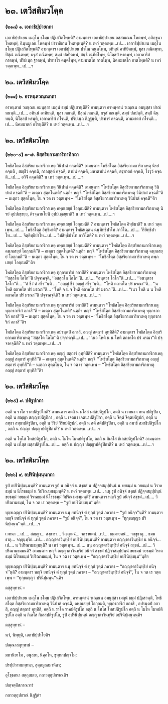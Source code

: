 <h1>๒๓. เตวีสติมวโคฺค</h1>
<h3>(๒๑๘) ๑. เอกาธิปฺปายกถา</h3>
<p> เอกาธิปฺปาเยน   เมถุโน ธโมฺม ปฎิเสวิตโพฺพติ? อามนฺตาฯ เอกาธิปฺปาเยน อสฺสมเณน  โหตพฺพํ, อภิกฺขุนา โหตพฺพํ, ฉินฺนมูเลน โหตพฺพํ ปาราชิเกน โหตพฺพนฺติ? น เหวํ วตฺตเพฺพ…เป.… เอกาธิปฺปาเยน เมถุโน ธโมฺม ปฎิเสวิตโพฺพติ? อามนฺตาฯ เอกาธิปฺปาเยน ปาโณ หนฺตโพฺพ, อทินฺนํ อาทิยิตพฺพํ, มุสา ภณิตพฺพา, ปิสุณํ ภณิตพฺพํ, ผรุสํ ภณิตพฺพํ, สมฺผํ ปลปิตพฺพํ, สนฺธิ เฉทิตโพฺพ, นิโลฺลปํ หาตพฺพํ, เอกาคาริกํ กาตพฺพํ, ปริปเนฺถ ฐาตพฺพํ, ปรทาโร คนฺตโพฺพ, คามฆาตโก กาตโพฺพ, นิคมฆาตโก กาตโพฺพติ? น เหวํ วตฺตเพฺพ…เป.…ฯ</p>

</p>


<h2>๒๓. เตวีสติมวโคฺค</h2>
<h3>(๒๑๙) ๒. อรหนฺตวณฺณกถา</h3>
<p> อรหนฺตานํ วเณฺณน อมนุสฺสา เมถุนํ ธมฺมํ ปฎิเสวนฺตีติ? อามนฺตาฯ อรหนฺตานํ วเณฺณน อมนุสฺสา ปาณํ หนนฺติ…เป.… อทินฺนํ อาทิยนฺติ, มุสา ภณนฺติ, ปิสุณํ ภณนฺติ, ผรุสํ ภณนฺติ, สมฺผํ ปลปนฺติ, สนฺธิํ ฉินฺทนฺติ, นิโลฺลปํ หรนฺติ, เอกาคาริกํ  กโรนฺติ, ปริปเนฺถ ติฎฺฐนฺติ, ปรทารํ คจฺฉนฺติ, คามฆาตกํ กโรนฺติ…เป.… นิคมฆาตกํ กโรนฺตีติ? น เหวํ วตฺตเพฺพ…เป.…ฯ</p>

</p>


<h2>๒๓. เตวีสติมวโคฺค</h2>
<h3>(๒๒๐-๔) ๓-๗. อิสฺสริยกามการิกาทิกถา</h3>
<p> โพธิสโตฺต  อิสฺสริยกามการิกาเหตุ วินิปาตํ คจฺฉตีติ? อามนฺตาฯ โพธิสโตฺต อิสฺสริยกามการิกาเหตุ นิรยํ คจฺฉติ , สญฺชีวํ คจฺฉติ, กาลสุตฺตํ คจฺฉติ, ตาปนํ คจฺฉติ, มหาตาปนํ  คจฺฉติ, สงฺฆาตกํ คจฺฉติ, โรรุวํ คจฺฉติ…เป.… อวีจิํ คจฺฉตีติ? น เหวํ วตฺตเพฺพ…เป.…ฯ</p>


<p>โพธิสโตฺต  อิสฺสริยกามการิกาเหตุ วินิปาตํ คจฺฉตีติ? อามนฺตาฯ ‘‘โพธิสโตฺต อิสฺสริยกามการิกาเหตุ วินิปาตํ คจฺฉตี’’ติ – อเตฺถว สุตฺตโนฺตติ? นตฺถิฯ หญฺจิ ‘‘โพธิสโตฺต อิสฺสริยกามการิกาเหตุ วินิปาตํ คจฺฉตี’’ติ – นเตฺถว สุตฺตโนฺต, โน จ วต เร วตฺตเพฺพ – ‘‘โพธิสโตฺต อิสฺสริยกามการิกาเหตุ วินิปาตํ คจฺฉตี’’ติฯ</p>


<p> โพธิสโตฺต อิสฺสริยกามการิกาเหตุ คพฺภเสยฺยํ โอกฺกมตีติ? อามนฺตาฯ โพธิสโตฺต อิสฺสริยกามการิกาเหตุ นิรยํ อุปปเชฺชยฺย, ติรจฺฉานโยนิํ อุปปเชฺชยฺยาติ? น เหวํ วตฺตเพฺพ…เป.…ฯ</p>


<p>โพธิสโตฺต อิสฺสริยกามการิกาเหตุ คพฺภเสยฺยํ โอกฺกมตีติ ? อามนฺตาฯ โพธิสโตฺต อิทฺธิมาติ? น เหวํ วตฺตเพฺพ…เป.… โพธิสโตฺต อิทฺธิมาติ? อามนฺตาฯ โพธิสเตฺตน ฉนฺทิทฺธิปาโท ภาวิโต…เป.… วีริยิทฺธิปาโท…เป.… จิตฺติทฺธิปาโท…เป.… วีมํสิทฺธิปาโท ภาวิโตติ? น เหวํ วตฺตเพฺพ…เป.…ฯ</p>


<p>โพธิสโตฺต  อิสฺสริยกามการิกาเหตุ คพฺภเสยฺยํ โอกฺกมตีติ? อามนฺตาฯ ‘‘โพธิสโตฺต อิสฺสริยกามการิกาเหตุ คพฺภเสยฺยํ โอกฺกมตี’’ติ – อเตฺถว สุตฺตโนฺตติ? นตฺถิฯ หญฺจิ ‘‘โพธิสโตฺต อิสฺสริยกามการิกาเหตุ คพฺภเสยฺยํ โอกฺกมตี’’ติ – นเตฺถว สุตฺตโนฺต, โน จ วต เร วตฺตเพฺพ – ‘‘โพธิสโตฺต อิสฺสริยกามการิกาเหตุ คพฺภเสยฺยํ โอกฺกมตี’’ติฯ</p>


<p> โพธิสโตฺต อิสฺสริยกามการิกาเหตุ ทุกฺกรการิกํ อกาสีติ? อามนฺตาฯ โพธิสโตฺต อิสฺสริยกามการิกาเหตุ ‘‘สสฺสโต โลโก’’ติ ปจฺจาคจฺฉิ, ‘‘อสสฺสโต โลโก’’ติ…เป.… ‘‘อนฺตวา โลโก’’ติ…เป.… ‘‘อนนฺตวา โลโก’’ติ… ‘‘ตํ ชีวํ ตํ สรีร’’นฺติ … ‘‘อญฺญํ ชีวํ อญฺญํ สรีร’’นฺติ… ‘‘โหติ ตถาคโต ปรํ มรณา’’ติ… ‘‘น โหติ ตถาคโต ปรํ มรณา’’ติ… ‘‘โหติ จ น จ โหติ ตถาคโต ปรํ มรณา’’ติ…เป.… ‘‘เนว โหติ น น โหติ ตถาคโต ปรํ มรณา’’ติ ปจฺจาคจฺฉีติ? น เหวํ วตฺตเพฺพ…เป.…ฯ</p>


<p>โพธิสโตฺต อิสฺสริยกามการิกาเหตุ ทุกฺกรการิกํ อกาสีติ? อามนฺตาฯ ‘‘โพธิสโตฺต อิสฺสริยกามการิกาเหตุ ทุกฺกรการิกํ อกาสี’’ติ – อเตฺถว สุตฺตโนฺตติ? นตฺถิฯ หญฺจิ ‘‘โพธิสโตฺต  อิสฺสริยกามการิกาเหตุ  ทุกฺกรการิกํ อกาสี’’ติ – นเตฺถว สุตฺตโนฺต, โน จ วต เร วตฺตเพฺพ – ‘‘โพธิสโตฺต อิสฺสริยกามการิกาเหตุ ทุกฺกรการิกํ อกาสี’’ติฯ</p>


<p> โพธิสโตฺต อิสฺสริยกามการิกาเหตุ อปรนฺตปํ  อกาสิ, อญฺญํ สตฺถารํ อุทฺทิสีติ? อามนฺตาฯ โพธิสโตฺต อิสฺสริยกามการิกาเหตุ ‘‘สสฺสโต โลโก’’ติ ปจฺจาคจฺฉิ…เป.…  ‘‘เนว โหติ น น โหติ ตถาคโต ปรํ มรณา’’ติ ปจฺจาคจฺฉีติ? น เหวํ วตฺตเพฺพ…เป.…ฯ</p>


<p> โพธิสโตฺต อิสฺสริยกามการิกาเหตุ อญฺญํ สตฺถารํ อุทฺทิสีติ? อามนฺตาฯ ‘‘โพธิสโตฺต อิสฺสริยกามการิกาเหตุ อญฺญํ สตฺถารํ อุทฺทิสี’’ติ – อเตฺถว สุตฺตโนฺตติ? นตฺถิฯ หญฺจิ ‘‘โพธิสโตฺต อิสฺสริยกามการิกาเหตุ อญฺญํ สตฺถารํ อุทฺทิสี’’ติ – นเตฺถว สุตฺตโนฺต, โน จ วต เร วตฺตเพฺพ – ‘‘โพธิสโตฺต อิสฺสริยกามการิกาเหตุ อญฺญํ สตฺถารํ อุทฺทิสี’’ติฯ</p>

</p>


<h2>๒๓. เตวีสติมวโคฺค</h2>
<h3>(๒๒๕) ๘. ปติรูปกถา</h3>
<p> อตฺถิ น ราโค ราคปติรูปโกติ? อามนฺตาฯ อตฺถิ น ผโสฺส ผสฺสปติรูปโก, อตฺถิ น เวทนา เวทนาปติรูปิกา, อตฺถิ น สญฺญา สญฺญาปติรูปิกา , อตฺถิ น เจตนา เจตนาปติรูปิกา, อตฺถิ น จิตฺตํ จิตฺตปติรูปกํ, อตฺถิ น สทฺธา สทฺธาปติรูปิกา, อตฺถิ น วีริยํ วีริยปติรูปกํ, อตฺถิ น สติ สติปติรูปิกา, อตฺถิ น สมาธิ สมาธิปติรูปโก , อตฺถิ น ปญฺญา ปญฺญาปติรูปิกาติ? น เหวํ วตฺตเพฺพ…เป.…ฯ</p>


<p> อตฺถิ น โทโส โทสปติรูปโก, อตฺถิ น โมโห โมหปติรูปโก, อตฺถิ น กิเลโส  กิเลสปติรูปโกติ? อามนฺตาฯ อตฺถิ  น ผโสฺส ผสฺสปติรูปโก…เป.… อตฺถิ น ปญฺญา ปญฺญาปติรูปิกาติ? น เหวํ วตฺตเพฺพ…เป.…ฯ</p>

</p>


<h2>๒๓. เตวีสติมวโคฺค</h2>
<h3>(๒๒๖) ๙. อปรินิปฺผนฺนกถา</h3>
<p> รูปํ อปรินิปฺผนฺนนฺติ? อามนฺตาฯ รูปํ น อนิจฺจํ น สงฺขตํ น ปฎิจฺจสมุปฺปนฺนํ น ขยธมฺมํ น วยธมฺมํ น วิราคธมฺมํ น นิโรธธมฺมํ น วิปริณามธมฺมนฺติ? น เหวํ วตฺตเพฺพ…เป.… นนุ รูปํ อนิจฺจํ สงฺขตํ ปฎิจฺจสมุปฺปนฺนํ ขยธมฺมํ วยธมฺมํ วิราคธมฺมํ นิโรธธมฺมํ วิปริณามธมฺมนฺติ? อามนฺตาฯ หญฺจิ รูปํ อนิจฺจํ สงฺขตํ…เป.… วิปริณามธมฺมํ, โน จ วต เร วตฺตเพฺพ – ‘‘รูปํ อปรินิปฺผนฺน’’นฺติฯ</p>


<p>ทุกฺขเญฺญว ปรินิปฺผนฺนนฺติ? อามนฺตาฯ นนุ ยทนิจฺจํ ตํ ทุกฺขํ  วุตฺตํ ภควตา – ‘‘รูปํ อนิจฺจ’’นฺติ? อามนฺตาฯ หญฺจิ ยทนิจฺจํ ตํ ทุกฺขํ วุตฺตํ ภควตา – ‘‘รูปํ อนิจฺจํ’’, โน จ วต เร วตฺตเพฺพ – ‘‘ทุกฺขเญฺญว ปรินิปฺผนฺน’’นฺติ…เป.…ฯ</p>


<p> เวทนา …เป.… สญฺญา… สงฺขารา… วิญฺญาณํ… จกฺขายตนํ…เป.… ธมฺมายตนํ… จกฺขุธาตุ… ธมฺมธาตุ… จกฺขุนฺทฺริยํ…เป.… อญฺญาตาวินฺทฺริยํ อปรินิปฺผนฺนนฺติ? อามนฺตาฯ อญฺญาตาวินฺทฺริยํ  น อนิจฺจํ…เป.… น วิปริณามธมฺมนฺติ? น เหวํ วตฺตเพฺพ…เป.… นนุ อญฺญาตาวินฺทฺริยํ อนิจฺจํ สงฺขตํ…เป.… วิปริณามธมฺมนฺติ? อามนฺตาฯ หญฺจิ อญฺญาตาวินฺทฺริยํ อนิจฺจํ สงฺขตํ ปฎิจฺจสมุปฺปนฺนํ ขยธมฺมํ วยธมฺมํ วิราคธมฺมํ นิโรธธมฺมํ วิปริณามธมฺมํ, โน จ วต เร วตฺตเพฺพ – ‘‘อญฺญาตาวินฺทฺริยํ อปรินิปฺผนฺน’’นฺติฯ</p>


<p>ทุกฺขเญฺญว   ปรินิปฺผนฺนนฺติ? อามนฺตาฯ นนุ ยทนิจฺจํ ตํ ทุกฺขํ วุตฺตํ ภควตา – ‘‘อญฺญาตาวินฺทฺริยํ อนิจฺจ’’นฺติ? อามนฺตาฯ หญฺจิ ยทนิจฺจํ ตํ ทุกฺขํ วุตฺตํ ภควตา – ‘‘อญฺญาตาวินฺทฺริยํ อนิจฺจํ’’, โน จ วต เร วตฺตเพฺพ – ‘‘ทุกฺขเญฺญว ปรินิปฺผนฺน’’นฺติฯ</p>

</p>

</p>


<p>ตสฺสุทฺทานํ –</p>


<p>เอกาธิปฺปาเยน เมถุโน ธโมฺม ปฎิเสวิตโพฺพ, อรหนฺตานํ วเณฺณน อมนุสฺสา เมถุนํ ธมฺมํ ปฎิเสวนฺติ, โพธิสโตฺต อิสฺสริยกามการิกาเหตุ วินิปาตํ คจฺฉติ, คพฺภเสยฺยํ โอกฺกมติ, ทุกฺกรการิกํ อกาสิ , อปรนฺตปํ อกาสิ, อญฺญํ สตฺถารํ อุทฺทิสิ, อตฺถิ น ราโค ราคปติรูปโก อตฺถิ น โทโส โทสปติรูปโก อตฺถิ น โมโห โมหปติรูปโก อตฺถิ น กิเลโส กิเลสปติรูปโก, รูปํ อปรินิปฺผนฺนํ อญฺญาตาวินฺทฺริยํ อปรินิปฺผนฺนนฺติฯ</p>

</p>


<p>ตสฺสุทฺทานํ –</p>


<p>นวํ, นิพฺพุติ, เอกาธิปฺปาโยติฯ</p>


<p>ปณฺณาสกุทฺทานํ –</p>


<p>
มหานิยาโม  
, อนุสยา, นิคฺคโห, ขุทฺทกปญฺจโม;  
  
ปรปฺปวาทมทฺทนา, สุตฺตมูลสมาหิตา;  
  
อุโชฺชตนา สตฺถุสมเย, กถาวตฺถุปกรเณติฯ  
</p>
  
ปญฺจตฺติํสภาณวารํ  
</p>
  
กถาวตฺถุปกรณํ นิฎฺฐิตํฯ  
</p>
  
  
  
  
  